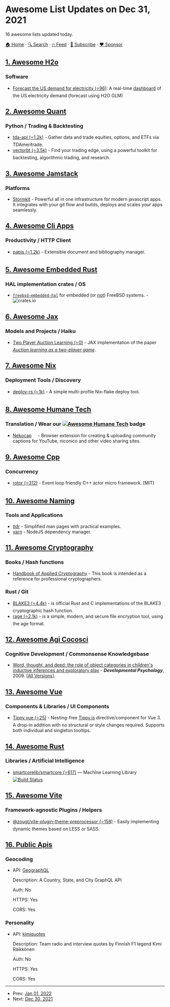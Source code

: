 # Awesome List Updates on Dec 31, 2021

16 awesome lists updated today.

[🏠 Home](/README.md) · [🔍 Search](https://www.trackawesomelist.com/search/) · [🔥 Feed](https://www.trackawesomelist.com/rss.xml) · [📮 Subscribe](https://trackawesomelist.us17.list-manage.com/subscribe?u=d2f0117aa829c83a63ec63c2f&id=36a103854c) · [❤️  Sponsor](https://github.com/sponsors/theowenyoung)



## [1. Awesome H2o](/content/h2oai/awesome-h2o/README.md)

### Software

*   [Forecast the US demand for electricity (⭐96)](https://github.com/RamiKrispin/USelectricity): A real-time [dashboard](https://ramikrispin.github.io/USelectricity/) of the US electricity demand (forecast using H2O GLM)

## [2. Awesome Quant](/content/wilsonfreitas/awesome-quant/README.md)

### Python / Trading & Backtesting

*   [tda-api (⭐1.2k)](https://github.com/alexgolec/tda-api) - Gather data and trade equities, options, and ETFs via TDAmeritrade.
*   [vectorbt (⭐3.5k)](https://github.com/polakowo/vectorbt) - Find your trading edge, using a powerful toolkit for backtesting, algorithmic trading, and research.

## [3. Awesome Jamstack](/content/automata/awesome-jamstack/README.md)

### Platforms

*   [Stormkit](https://stormkit.io) - Powerful all in one infrastructure for modern javascript apps. It integrates with your git flow and builds, deploys and scales your apps seamlessly.

## [4. Awesome Cli Apps](/content/agarrharr/awesome-cli-apps/README.md)

### Productivity / HTTP Client

*   [papis (⭐1.2k)](https://github.com/papis/papis) - Extensible document and bibliography manager.

## [5. Awesome Embedded Rust](/content/rust-embedded/awesome-embedded-rust/README.md)

### HAL implementation crates / OS

*   [`freebsd-embedded-hal`](https://crates.io/crates/freebsd-embedded-hal) for embedded (or [not](https://www.freebsd.org/cgi/man.cgi?query=cp2112\&sektion=4)) FreeBSD systems. - ![crates.io](https://img.shields.io/crates/v/freebsd-embedded-hal.svg)

## [6. Awesome Jax](/content/n2cholas/awesome-jax/README.md)

### Models and Projects / Haiku

*   [Two Player Auction Learning (⭐0)](https://github.com/degregat/two-player-auctions) - JAX implementation of the paper [*Auction learning as a two-player game*](https://arxiv.org/abs/2006.05684).

## [7. Awesome Nix](/content/nix-community/awesome-nix/README.md)

### Deployment Tools / Discovery

*   [deploy-rs (⭐1k)](https://github.com/serokell/deploy-rs) - A simple multi-profile Nix-flake deploy tool.

## [8. Awesome Humane Tech](/content/humanetech-community/awesome-humane-tech/README.md)

### Translation / Wear our   [![Awesome Humane Tech](https://raw.githubusercontent.com/humanetech-community/awesome-humane-tech/main/humane-tech-badge.svg?sanitize=true)](https://github.com/humanetech-community/awesome-humane-tech)   badge

*   [Nekocap](https://nekocap.com/)[<img src="https://raw.githubusercontent.com/humanetech-community/awesome-humane-tech/main/logo/github.svg?sanitize=true" width="16"/>](https://github.com/nopol10/nekocap) - Browser extension for creating & uploading community captions for YouTube, niconico and other video sharing sites.

## [9. Awesome Cpp](/content/fffaraz/awesome-cpp/README.md)

### Concurrency

*   [rotor (⭐312)](https://github.com/basiliscos/cpp-rotor) - Event loop friendly C++ actor micro framework. \[MIT]

## [10. Awesome Naming](/content/gruhn/awesome-naming/README.md)

### Tools and Applications

*   [tldr](https://tldr.sh/) - Simplified man pages with practical examples.
*   [yarn](https://yarnpkg.com/) - NodeJS dependency manager.

## [11. Awesome Cryptography](/content/sobolevn/awesome-cryptography/README.md)

### Books / Hash functions

*   [Handbook of Applied Cryptography](https://cacr.uwaterloo.ca/hac/) - This book is intended as a reference for professional cryptographers.

### Rust / Git

*   [BLAKE3 (⭐4.4k)](https://github.com/BLAKE3-team/BLAKE3) - is official Rust and C implementations of the BLAKE3 cryptographic hash function.
*   [rage (⭐2.1k)](https://github.com/str4d/rage) - is a simple, modern, and secure file encryption tool, using the age format.

## [12. Awesome Agi Cocosci](/content/YuzheSHI/awesome-agi-cocosci/README.md)

### Cognitive Development / Commonsense Knowledgebase

*   [Word, thought, and deed: the role of object categories in children's inductive inferences and exploratory play](https://psycnet.apa.org/record/2008-12114-008) - ***Developmental Psychology***, 2009. \[[All Versions](https://scholar.google.com/scholar?cluster=13947689064550390312\&hl=en\&as_sdt=0,5)].

## [13. Awesome Vue](/content/vuejs/awesome-vue/README.md)

### Components & Libraries / UI Components

*   [Tippy.vue (⭐25)](https://github.com/thecodewarrior/Tippy.vue) - Nesting-free [Tippy.js](https://atomiks.github.io/tippyjs/) directive/component for Vue 3. A drop-in addition with no structural or style changes required. Supports both individual and singleton tooltips.

## [14. Awesome Rust](/content/rust-unofficial/awesome-rust/README.md)

### Libraries / Artificial Intelligence

*   [smartcorelib/smartcore (⭐617)](https://github.com/smartcorelib/smartcore) — Machine Learning Library [![Build Status](https://img.shields.io/circleci/build/github/smartcorelib/smartcore)](https://smartcorelib.org/)

## [15. Awesome Vite](/content/vitejs/awesome-vite/README.md)

### Framework-agnostic Plugins / Helpers

*   [@zougt/vite-plugin-theme-preprocessor (⭐158)](https://github.com/GitOfZGT/vite-plugin-theme-preprocessor) - Easily implementing dynamic themes based on LESS or SASS.

## [16. Public Apis](/content/public-apis/public-apis/README.md)

### Geocoding

- API: [GeographQL](https://geographql.netlify.app)

  Description: A Country, State, and City GraphQL API

  Auth: No

  HTTPS: Yes

  CORS: Yes



### Personality

- API: [kimiquotes](https://kimiquotes.herokuapp.com/doc)

  Description: Team radio and interview quotes by Finnish F1 legend Kimi Räikkönen

  Auth: No

  HTTPS: Yes

  CORS: Yes



---

- Prev: [Jan 01, 2022](/content/2022/01/01/README.md)
- Next: [Dec 30, 2021](/content/2021/12/30/README.md)